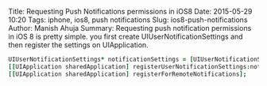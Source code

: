 Title: Requesting Push Notifications permissions in iOS8
Date: 2015-05-29 10:20
Tags: iphone, ios8, push notifications
Slug: ios8-push-notifications
Author: Manish Ahuja
Summary: Requesting push notification permissions in iOS 8 is pretty simple. you first create UIUserNotificationSettings and then register the settings on UIApplication. 

```j
UIUserNotificationSettings* notificationSettings = [UIUserNotificationSettings settingsForTypes:(UIUserNotificationTypeAlert | UIUserNotificationTypeBadge | UIUserNotificationTypeSound) categories:nil];
[[UIApplication sharedApplication] registerUserNotificationSettings:notificationSettings];
[[UIApplication sharedApplication] registerForRemoteNotifications];
```